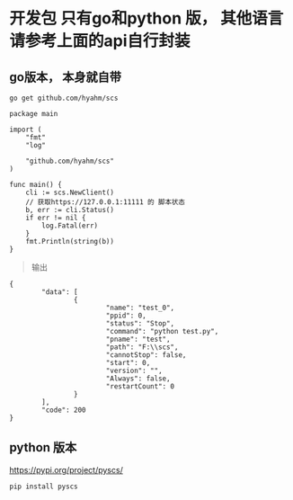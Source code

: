 # 开发包  只有go和python 版， 其他语言请参考上面的api自行封装  


## go版本， 本身就自带

`go get github.com/hyahm/scs`
```
package main

import (
	"fmt"
	"log"

	"github.com/hyahm/scs"
)

func main() {
	cli := scs.NewClient()
	// 获取https://127.0.0.1:11111 的 脚本状态
	b, err := cli.Status()
	if err != nil {
		log.Fatal(err)
	}
	fmt.Println(string(b))
}

```
> 输出
```vim
{
        "data": [
                {
                        "name": "test_0",
                        "ppid": 0,
                        "status": "Stop",
                        "command": "python test.py",
                        "pname": "test",
                        "path": "F:\\scs",
                        "cannotStop": false,
                        "start": 0,
                        "version": "",
                        "Always": false,
                        "restartCount": 0
                }
        ],
        "code": 200
}
```

## python 版本

https://pypi.org/project/pyscs/
```
pip install pyscs
```